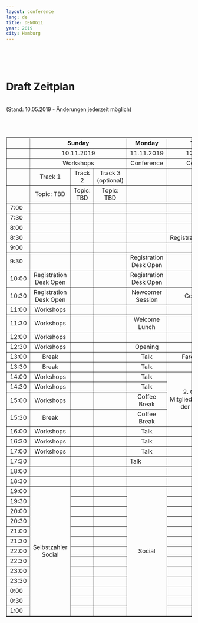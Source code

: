 ```yaml
---
layout: conference
lang: de
title: DENOG11
year: 2019
city: Hamburg
---
```

<br>
<br>
<br>
<h1>Draft Zeitplan</h1><br>
(Stand: 10.05.2019 - Änderungen jederzeit möglich)<br>
<br>
<br>
<br>
<table border='1'>
  <tr>
    <th></th>
    <th colspan='3'><b><center>Sunday
    <th><b><center>Monday
    <th><b><center>Tuesday
  
  <tr>
    <td>
    <td colspan='3'><center>10.11.2019
    <td><center>11.11.2019
    <td><center>12.11.2019
  
  <tr>
    <td>
    <td colspan='3'><center>Workshops
    <td><center>Conference
    <td><center>Conference
  
  <tr>
    <td>
    <td><center>Track 1
    <td><center>Track 2
    <td><center>Track 3 (optional)
    <td>
    <td>
  
  <tr>
    <td>
    <td><center>Topic: TBD
    <td><center>Topic: TBD
    <td><center>Topic: TBD
    <td>
    <td>
  
  <tr>
    <td>7:00
    <td>
    <td>
    <td>
    <td>
    <td>
  
  <tr>
    <td>7:30
    <td>
    <td>
    <td>
    <td>
    <td>
  
  <tr>
    <td>8:00
    <td>
    <td>
    <td>
    <td>
    <td>
  
  <tr>
    <td>8:30
    <td>
    <td>
    <td>
    <td>
    <td><center>Registration Desk Open
  
  <tr>
    <td>9:00
    <td>
    <td>
    <td>
    <td>
    <td><center>Talk
  
  <tr>
    <td>9:30
    <td>
    <td>
    <td>
    <td><center>Registration Desk Open
    <td><center>Talk
  
  <tr>
    <td>10:00
    <td><center>Registration Desk Open
    <td>
    <td>
    <td><center>Registration Desk Open
    <td><center>Talk
  
  <tr>
    <td>10:30
    <td><center>Registration Desk Open
    <td>
    <td>
    <td><center>Newcomer Session
    <td><center>Coffee Break
  
  <tr>
    <td>11:00
    <td><center>Workshops
    <td>
    <td>
    <td>
    <td><center>Talk
  
  <tr>
    <td>11:30
    <td><center>Workshops
    <td>
    <td>
    <td><center>Welcome Lunch
    <td><center>Talk
  
  <tr>
    <td>12:00
    <td><center>Workshops
    <td>
    <td>
    <td>
    <td><center>Talk
  
  <tr>
    <td>12:30
    <td><center>Workshops
    <td>
    <td>
    <td><center>Opening
    <td><center>Talk
  
  <tr>
    <td>13:00
    <td><center>Break
    <td>
    <td>
    <td><center>Talk
    <td><center>Farewell Lunch
  
  <tr>
    <td>13:30
    <td><center>Break
    <td>
    <td>
    <td><center>Talk
    <td>
  
  <tr>
    <td>14:00
    <td><center>Workshops
    <td>
    <td>
    <td><center>Talk
    <td rowspan='4'><center>2. Ordentliche<br>Mitgliederversammlung<br>der DENOG e.V.
  
  <tr>
    <td>14:30
    <td><center>Workshops
    <td>
    <td>
    <td><center>Talk
    <td>
  
  <tr>
    <td>15:00
    <td><center>Workshops
    <td>
    <td>
    <td><center>Coffee Break
    <td>
  
  <tr>
    <td>15:30
    <td><center>Break
    <td>
    <td>
    <td><center>Coffee Break
    <td>
  
  <tr>
    <td>16:00
    <td><center>Workshops
    <td>
    <td>
    <td><center>Talk
    <td>
  
  <tr>
    <td>16:30
    <td><center>Workshops
    <td>
    <td>
    <td><center>Talk
    <td>
  
  <tr>
    <td>17:00
    <td><center>Workshops
    <td>
    <td>
    <td><center>Talk
    <td>
  
  <tr>
    <td>17:30
    <td>
    <td>
    <td>
    <td>Talk
    <td>
  
  <tr>
    <td>18:00
    <td>
    <td>
    <td>
    <td>
    <td>
  
  <tr>
    <td>18:30
    <td>
    <td>
    <td>
    <td>
    <td>
  
  <tr>
    <td>19:00
    <td rowspan='13'><center>Selbstzahler Social
    <td>
    <td>
    <td rowspan='13'><center>Social
    <td>
  
  <tr>
    <td>19:30
    <td>
    <td>
    <td>
    <td>
    <td>
  
  <tr>
    <td>20:00
    <td>
    <td>
    <td>
    <td>
    <td>
  
  <tr>
    <td>20:30
    <td>
    <td>
    <td>
    <td>
    <td>
  
  <tr>
    <td>21:00
    <td>
    <td>
    <td>
    <td>
    <td>
  
  <tr>
    <td>21:30
    <td>
    <td>
    <td>
    <td>
    <td>
  
  <tr>
    <td>22:00
    <td>
    <td>
    <td>
    <td>
    <td>
  
  <tr>
    <td>22:30
    <td>
    <td>
    <td>
    <td>
    <td>
  
  <tr>
    <td>23:00
    <td>
    <td>
    <td>
    <td>
    <td>
  
  <tr>
    <td>23:30
    <td>
    <td>
    <td>
    <td>
    <td>
  
  <tr>
    <td>0:00
    <td>
    <td>
    <td>
    <td>
    <td>
  
  <tr>
    <td>0:30
    <td>
    <td>
    <td>
    <td>
    <td>
  
  <tr>
    <td>1:00
    <td>
    <td>
    <td>
    <td>
    <td>
  

